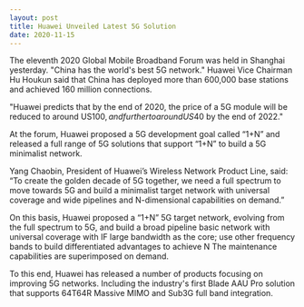 ```yaml
---
layout: post
title: Huawei Unveiled Latest 5G Solution
date: 2020-11-15
---
```


The eleventh 2020 Global Mobile Broadband Forum was held in Shanghai yesterday. "China has the world's best 5G network." Huawei Vice Chairman Hu Houkun said that China has deployed more than 600,000 base stations and achieved 160 million connections.

<!-- more -->

"Huawei predicts that by the end of 2020, the price of a 5G module will be reduced to around US$100, and further to around US$40 by the end of 2022."

At the forum, Huawei proposed a 5G development goal called “1+N” and released a full range of 5G solutions that support “1+N” to build a 5G minimalist network.

Yang Chaobin, President of Huawei’s Wireless Network Product Line, said: “To create the golden decade of 5G together, we need a full spectrum to move towards 5G and build a minimalist target network with universal coverage and wide pipelines and N-dimensional capabilities on demand.”

On this basis, Huawei proposed a “1+N” 5G target network, evolving from the full spectrum to 5G, and build a broad pipeline basic network with universal coverage with IF large bandwidth as the core; use other frequency bands to build differentiated advantages to achieve N The maintenance capabilities are superimposed on demand.

To this end, Huawei has released a number of products focusing on improving 5G networks. Including the industry's first Blade AAU Pro solution that supports 64T64R Massive MIMO and Sub3G full band integration.